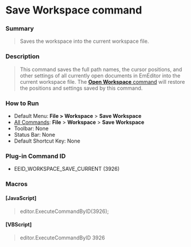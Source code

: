 # Save Workspace command

### Summary

> Saves the workspace into the current workspace file.

### Description

> This command saves the full path names, the cursor positions, and other
> settings of all currently open documents in EmEditor into the current workspace file. The [**Open Workspace** command](workspace_open) will
> restore the positions and settings saved by this command.

### How to Run

- Default Menu: **File > Workspace** \> **Save Workspace**
- [All Commands](../tools/all_commands): **File** \> **Workspace**
\> **Save Workspace**
- Toolbar: None
- Status Bar: None
- Default Shortcut Key: None

### Plug-in Command ID

- EEID\_WORKSPACE\_SAVE\_CURRENT (3926)

### Macros

#### \[JavaScript\]

> editor.ExecuteCommandByID(3926);

#### \[VBScript\]

> editor.ExecuteCommandByID 3926
